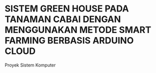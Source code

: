 # SISTEM GREEN HOUSE PADA TANAMAN CABAI DENGAN MENGGUNAKAN METODE SMART FARMING BERBASIS ARDUINO CLOUD
Proyek Sistem Komputer
